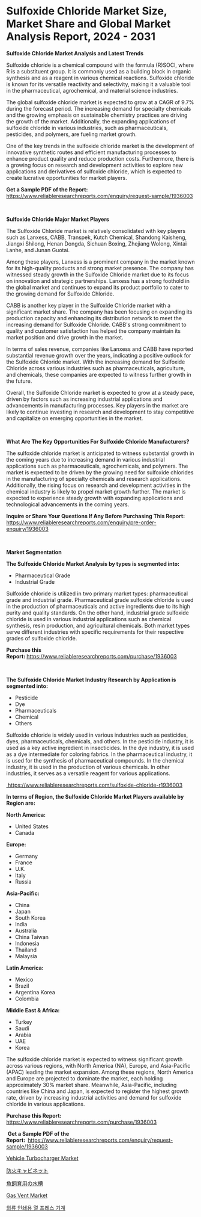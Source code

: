 <p><h1>Sulfoxide Chloride Market Size, Market Share and Global Market Analysis Report, 2024 - 2031</h1></p><p><strong>Sulfoxide Chloride Market Analysis and Latest Trends</strong></p>
<p><p>Sulfoxide chloride is a chemical compound with the formula (R)SOCl, where R is a substituent group. It is commonly used as a building block in organic synthesis and as a reagent in various chemical reactions. Sulfoxide chloride is known for its versatile reactivity and selectivity, making it a valuable tool in the pharmaceutical, agrochemical, and material science industries.</p><p>The global sulfoxide chloride market is expected to grow at a CAGR of 9.7% during the forecast period. The increasing demand for specialty chemicals and the growing emphasis on sustainable chemistry practices are driving the growth of the market. Additionally, the expanding applications of sulfoxide chloride in various industries, such as pharmaceuticals, pesticides, and polymers, are fueling market growth.</p><p>One of the key trends in the sulfoxide chloride market is the development of innovative synthetic routes and efficient manufacturing processes to enhance product quality and reduce production costs. Furthermore, there is a growing focus on research and development activities to explore new applications and derivatives of sulfoxide chloride, which is expected to create lucrative opportunities for market players.</p></p>
<p><strong>Get a Sample PDF of the Report:&nbsp;</strong> <a href="https://www.reliableresearchreports.com/enquiry/request-sample/1936003">https://www.reliableresearchreports.com/enquiry/request-sample/1936003</a></p>
<p>&nbsp;</p>
<p><strong>Sulfoxide Chloride Major Market Players</strong></p>
<p><p>The Sulfoxide Chloride market is relatively consolidated with key players such as Lanxess, CABB, Transpek, Kutch Chemical, Shandong Kaisheng, Jiangxi Shilong, Henan Dongda, Sichuan Boxing, Zhejiang Wolong, Xintai Lanhe, and Junan Guotai. </p><p>Among these players, Lanxess is a prominent company in the market known for its high-quality products and strong market presence. The company has witnessed steady growth in the Sulfoxide Chloride market due to its focus on innovation and strategic partnerships. Lanxess has a strong foothold in the global market and continues to expand its product portfolio to cater to the growing demand for Sulfoxide Chloride.</p><p>CABB is another key player in the Sulfoxide Chloride market with a significant market share. The company has been focusing on expanding its production capacity and enhancing its distribution network to meet the increasing demand for Sulfoxide Chloride. CABB's strong commitment to quality and customer satisfaction has helped the company maintain its market position and drive growth in the market.</p><p>In terms of sales revenue, companies like Lanxess and CABB have reported substantial revenue growth over the years, indicating a positive outlook for the Sulfoxide Chloride market. With the increasing demand for Sulfoxide Chloride across various industries such as pharmaceuticals, agriculture, and chemicals, these companies are expected to witness further growth in the future.</p><p>Overall, the Sulfoxide Chloride market is expected to grow at a steady pace, driven by factors such as increasing industrial applications and advancements in manufacturing processes. Key players in the market are likely to continue investing in research and development to stay competitive and capitalize on emerging opportunities in the market.</p></p>
<p>&nbsp;</p>
<p><strong>What Are The Key Opportunities For Sulfoxide Chloride Manufacturers?</strong></p>
<p><p>The sulfoxide chloride market is anticipated to witness substantial growth in the coming years due to increasing demand in various industrial applications such as pharmaceuticals, agrochemicals, and polymers. The market is expected to be driven by the growing need for sulfoxide chlorides in the manufacturing of specialty chemicals and research applications. Additionally, the rising focus on research and development activities in the chemical industry is likely to propel market growth further. The market is expected to experience steady growth with expanding applications and technological advancements in the coming years.</p></p>
<p><strong>Inquire or Share Your Questions If Any Before Purchasing This Report:</strong> <a href="https://www.reliableresearchreports.com/enquiry/pre-order-enquiry/1936003">https://www.reliableresearchreports.com/enquiry/pre-order-enquiry/1936003</a></p>
<p>&nbsp;</p>
<p><strong>Market Segmentation</strong></p>
<p><strong>The Sulfoxide Chloride Market Analysis by types is segmented into:</strong></p>
<p><ul><li>Pharmaceutical Grade</li><li>Industrial Grade</li></ul></p>
<p><p>Sulfoxide chloride is utilized in two primary market types: pharmaceutical grade and industrial grade. Pharmaceutical grade sulfoxide chloride is used in the production of pharmaceuticals and active ingredients due to its high purity and quality standards. On the other hand, industrial grade sulfoxide chloride is used in various industrial applications such as chemical synthesis, resin production, and agricultural chemicals. Both market types serve different industries with specific requirements for their respective grades of sulfoxide chloride.</p></p>
<p><strong>Purchase this Report:&nbsp;</strong><a href="https://www.reliableresearchreports.com/purchase/1936003">https://www.reliableresearchreports.com/purchase/1936003</a></p>
<p>&nbsp;</p>
<p><strong>The Sulfoxide Chloride Market Industry Research by Application is segmented into:</strong></p>
<p><ul><li>Pesticide</li><li>Dye</li><li>Pharmaceuticals</li><li>Chemical</li><li>Others</li></ul></p>
<p><p>Sulfoxide chloride is widely used in various industries such as pesticides, dyes, pharmaceuticals, chemicals, and others. In the pesticide industry, it is used as a key active ingredient in insecticides. In the dye industry, it is used as a dye intermediate for coloring fabrics. In the pharmaceutical industry, it is used for the synthesis of pharmaceutical compounds. In the chemical industry, it is used in the production of various chemicals. In other industries, it serves as a versatile reagent for various applications.</p></p>
<p><a href="https://www.reliableresearchreports.com/sulfoxide-chloride-r1936003">&nbsp;https://www.reliableresearchreports.com/sulfoxide-chloride-r1936003</a></p>
<p><strong>In terms of Region, the Sulfoxide Chloride Market Players available by Region are:</strong></p>
<p>
    <p> <strong> North America: </strong>
        <ul>
            <li>United States</li>
            <li>Canada</li>
        </ul>
        </p> 
    <p> <strong> Europe: </strong>
        <ul>
            <li>Germany</li>
            <li>France</li>
            <li>U.K.</li>
            <li>Italy</li>
            <li>Russia</li>
        </ul>
        </p> 
    <p> <strong> Asia-Pacific: </strong>
        <ul>
            <li>China</li>
            <li>Japan</li>
            <li>South Korea</li>
            <li>India</li>
            <li>Australia</li>
            <li>China Taiwan</li>
            <li>Indonesia</li>
            <li>Thailand</li>
            <li>Malaysia</li>
        </ul>
        </p> 
    <p> <strong> Latin America: </strong>
        <ul>
            <li>Mexico</li>
            <li>Brazil</li>
            <li>Argentina Korea</li>
            <li>Colombia</li>
        </ul>
        </p> 
    <p> <strong> Middle East & Africa: </strong>
        <ul>
            <li>Turkey</li>
            <li>Saudi</li>
            <li>Arabia</li>
            <li>UAE</li>
            <li>Korea</li>
        </ul>
    </p>
    </p>
<p><p>The sulfoxide chloride market is expected to witness significant growth across various regions, with North America (NA), Europe, and Asia-Pacific (APAC) leading the market expansion. Among these regions, North America and Europe are projected to dominate the market, each holding approximately 30% market share. Meanwhile, Asia-Pacific, including countries like China and Japan, is expected to register the highest growth rate, driven by increasing industrial activities and demand for sulfoxide chloride in various applications.</p></p>
<p><strong>Purchase this Report: </strong><a href="https://www.reliableresearchreports.com/purchase/1936003">https://www.reliableresearchreports.com/purchase/1936003</a></p>
<p>&nbsp;<strong>Get a Sample PDF of the Report:&nbsp;&nbsp;</strong><a href="https://www.reliableresearchreports.com/enquiry/request-sample/1936003">https://www.reliableresearchreports.com/enquiry/request-sample/1936003</a></p>
<p><strong></strong></p>
<p><p><a href="https://github.com/pjcfca/Market-Research-Report-List-3/blob/main/vehicle-turbocharger-market.md">Vehicle Turbocharger Market</a></p><p><a href="https://github.com/reliezer65/Market-Research-Report-List-1/blob/main/4010061129167.md">防火キャビネット</a></p><p><a href="https://github.com/tanyaali3/Market-Research-Report-List-1/blob/main/2153807129168.md">魚飼育用の水槽</a></p><p><a href="https://github.com/wusalecollins540tpqoz/Market-Research-Report-List-2/blob/main/gas-vent-market.md">Gas Vent Market</a></p><p><a href="https://github.com/fatmarawatan39/Market-Research-Report-List-1/blob/main/9202612116623.md">의류 인쇄용 열 프레스 기계</a></p></p>